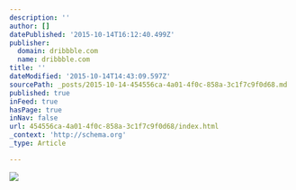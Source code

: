 ```yaml
---
description: ''
author: []
datePublished: '2015-10-14T16:12:40.499Z'
publisher:
  domain: dribbble.com
  name: dribbble.com
title: ''
dateModified: '2015-10-14T14:43:09.597Z'
sourcePath: _posts/2015-10-14-454556ca-4a01-4f0c-858a-3c1f7c9f0d68.md
published: true
inFeed: true
hasPage: true
inNav: false
url: 454556ca-4a01-4f0c-858a-3c1f7c9f0d68/index.html
_context: 'http://schema.org'
_type: Article

---
```

![](https://d13yacurqjgara.cloudfront.net/users/2014/screenshots/1921356/shade-800.png)